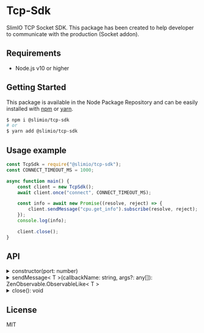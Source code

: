# Tcp-Sdk
SlimIO TCP Socket SDK. This package has been created to help developer to communicate with the production (Socket addon).

## Requirements
- Node.js v10 or higher

## Getting Started

This package is available in the Node Package Repository and can be easily installed with [npm](https://docs.npmjs.com/getting-started/what-is-npm) or [yarn](https://yarnpkg.com).

```bash
$ npm i @slimio/tcp-sdk
# or
$ yarn add @slimio/tcp-sdk
```

## Usage example

```js
const TcpSdk = require("@slimio/tcp-sdk");
const CONNECT_TIMEOUT_MS = 1000;

async function main() {
    const client = new TcpSdk();
    await client.once("connect", CONNECT_TIMEOUT_MS);

    const info = await new Promise((resolve, reject) => {
        client.sendMessage("cpu.get_info").subscribe(resolve, reject);
    });
    console.log(info);

    client.close();
}
```

## API

<details><summary>constructor(port: number)</summary>

Create and instanciate a new TCP Connection to the socket server with `port`. Listen for event **connection** to known when you'r ready to send messages.
</details>

<details><summary>sendMessage< T >(callbackName: string, args?: any[]): ZenObservable.ObservableLike< T ></summary>

send a callback message.
</details>

<details><summary>close(): void</summary>

Close the TCP (Socket) connection.
</details>

## License
MIT
